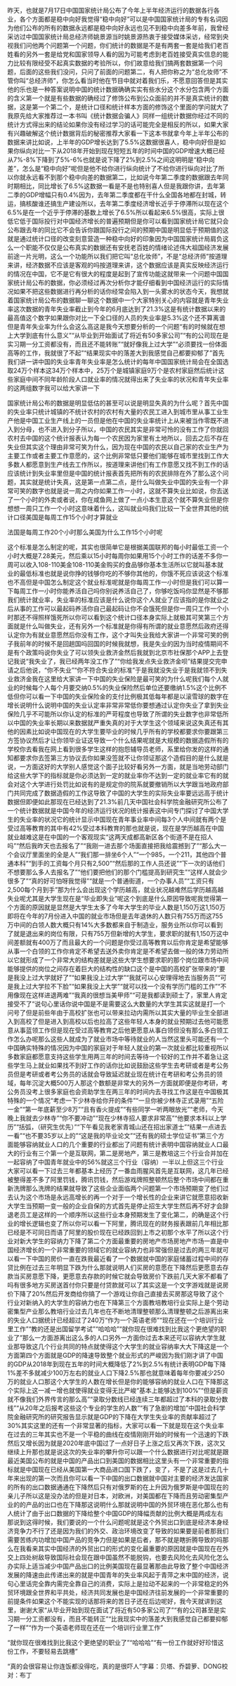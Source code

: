 昨天，也就是7月17日中国国家统计局公布了今年上半年经济运行的数据各行各业，各个方面都是稳中向好我觉得“稳中向好”可以是中国国家统计局的专有名词因为他们公布的所有的数据永远都是稳中向好永远也见不到稳中向差多年前，我曾经采访过中国国家统计局总经济师姚景源当时姚景源热衷于接受媒体采访，经常到央视我们问他两个问题第一个问题，你们统计的数据是不是有两套一套是给我们老百姓看的另外一套是给党和国家领导人看的因为可能考虑到老百姓接受真实信息的能力比较有限经受不起真实数据的考验所以，你们故意给我们搞两套数据第一个问题，后面的这些我们没问，只问了前面的问题第二，有人把你称之为“总化妆师”不管你叫“总经济师”，你怎么看当时他在节目中就对着我们乐，不愿意回答但是其实他的乐也是一种答案说明中国的统计数据确确实实有些水分这个水分包含两个方面的含义第一个就是有些数据的确经过了修饰公布到公众面前的并不是真实统计的数据，这是第一个第二个，是统计口径和统计样本方面的修饰这个里面的学问就大了我原先给大家推荐过一本书叫《统计数据会骗人》同样一组统计数据你经过不同的统计方式得出来的结论如果你没有经过学习的话可能完全是相反的所以，如果大家有兴趣破解这个统计数据背后的秘密推荐大家看一下这本书就拿今年上半年公布的数据来讲比如说，上半年的GDP增长达到了5.5%这数据很喜人，稳中向好但是如果你纵向对比一下从2018年开始到现在短短五年的时间中国的GDP增速大概已经从7%-8%下降到了5%-6%也就是说下降了2%到2.5%之间这明明是“稳中向差”，怎么是“稳中向好”呢但是他不给你进行纵向统计了不给你进行纵向对比了所以你就永远看不到那个稳中向差的数据第二，比如说今年第二季度的数据跟去年同时期相比，同比增长了6.5%这数据一看是不是也特别喜人但是我跟你讲，去年第二季的GDP增幅只有0.4%因为，去年第二季度都在干什么全国各地都在封城，转运，搞核酸谁还搞生产建设所以，去年第二季度经济增长近乎于停滞所以现在这个6.5%是在一个近乎于停滞的基数上增长了6.5%所以看起来6.5%很高，实际上很低它低于国际投行对中国经济增长的普遍预期但是你可以看到国家统计局它就只会公布跟去年的同比它不会告诉你跟国际投行之间的预期中国是明显低于预期值的这就是通过统计口径的改变刻意营造一种稳中向好的印象因为中国国家统计局肩负这么一个职能不仅仅是公布真实的数据还有安抚老百姓的情绪论述伟大祖国经济发展前途一片光明，这么一个功能所以我们把它叫“总化妆师”，不是“总经济师”按道理来讲，经济数据不应该是客观的吗按道理来讲，这个数据应该是真实反映经济运行的情况在中国，它不是它有很大的程度是起到了宣传功能这就带来一个问题中国国家统计局公布的数据，你必须经过再次分析你才能仔细看到中国经济运行的实际情况如果不把这些数据进行再分析的话你经常会陷入到一头雾水的状态今天，我想就着国家统计局公布的数据聊一聊这个数据中一个大家特别关心的内容就是青年失业率这次数据的青年失业率截止到今年的6月底达到了21.3%这是有统计数据以来的最高值这个数字如果跟你对比一下全口径的人员的失业率是5.3%这个还不算离谱但是青年失业率为什么会这么高这是我今天想要分析的一个问题“有的时候就在想上大学到底有什么意义”“从毕业到开始面试了将近有50多家公司”“有的公司现在是实习期一分工资都没有，而且还不能转账”“就好像我上过大学”“必须要找一份体面高等的工作，我就很了不起”“结果现实中的落差大到我感觉自己都要抑郁了”首先我们讲一讲中国的失业率青年失业率是怎么统计的每年中国国家统计局会在全国选取24万个样本这34万个样本中，25万个是城镇家庭9万个是农村家庭然后统计这些家庭中间不同年龄阶段人口就业率的情况就得出来了失业率的状况和青年失业率的这两组数字我可以给大家讲一下

国家统计局公布的数据是明显低估的甚至可以说是明显失真的为什么呢？首先中国的失业率只统计城镇的不统计农村的农村有大量的农民工进入到城市里从事工业生产他是中国工业生产线上的一员但是他在中国的失业率统计上从来被当作零既不进入到分母，也不进入到分子所以，中国的农民其实是非常可怜的没有工作了你就回农村去中国的这个统计报表认为每一个农民因为家里有土地所以，回去之后不存在失业但其实这个理由非常可笑为什么，因为现在中国的农民以自己家的农业生产为主要工作或者主要工作意愿的，这个比例非常低只要他们能够在城市里找到工作大多数人都愿意到生产线去工作所以，按道理来讲他们有工作意愿又找不到工作的话应该统计到失业率里但是中国的统计报表首先把所有的农民排除在外了那么这个问题，其实就是统计失真，这是第一点第二点，是什么叫做失业中国的失业有一个非常可笑的数字也就是说一周之内你如果工作一小时，这就不算失业比如说，你去送了一个小时的外卖或者说，你在咸鱼网上做了一点小本生意这个就不算失业但是你想想一周只工作一个小时这意味着什么，这叫就业吗我们比较一下全世界其他的统计口径美国是每周工作15个小时才算就业

法国是每周工作20个小时那么美国为什么工作15个小时呢

这个标准是怎么制定的呢，其实也很简单它是根据美国联邦的每小时最低工资一个小时大概是7.28美元，然后乘以15小时每周你如果用15个小时工作的话差不多你一周可以收入108-110美金108-110美金购买的食品够你基本生活所以它就叫基本就业的最低标准也就是说你挣的钱够你吃的不够你其他的，你饿不死应该说这个标准也不高但是中国怎么制定这个就业标准呢就是你每周工作一小时但是我们可以算一下每周工作一小时你能养活自己吗你别说养活自己了，你够吃饭吗你显然是不够那我们统计就业率，失业率的标准应该是什么说你这个人就业了应该指的是你就业之后从事的工作可以最起码养活你自己最起码让你不会饿死但是你一周只工作一个小时那还不得照样饿死所以你可以看到这个统计口径本身实际上就极其可笑第三个方面就是什么叫做失业，还有另外一个标准就是你得有所谓的就业意愿然后政府还得认定你为有就业意愿然后你没有工作，这个才叫失业我给大家讲一个非常可笑的例子我前年的时候不是回趟国吗回国的时候我就想，我是失业的因为当时疫情期间不是有个政策吗说你失业了可以领失业救济金然后我就到北京市社保那个APP上去登记我说“我失业了，我已经两年没工作了”“你给我发点失业救济金呗”结果提交完申请之后他说，“你不失业”“你不符合失业的标准”于是我就没失业于是我就领不到失业救济金我在这里给大家讲一下中国的失业保险是最可笑的为什么呢我们每个人就业的时候每个人每个月要交纳0.5%的失业保险然后单位还要缴纳1.5%这个比例不低但你可以看一下中国的失业保险金的支付比例极其低每年都是以滚雪球的数字在增长说明什么说明中国的失业认定率非常非常低你要想通过认定你失业了拿到失业保险几乎不可能所以你认定的标准的严苛程度也导致了所谓的失业数字也非常低所以中国的失业率长期以来数据就严重失真的对于大学生这个领域来说这失真还有其他的因素比如说中国现在的大学生要毕业的时候几乎所有的学校都要求你要跟第三方签协议然后才让你领毕业证这导致一个什么结果呢就是大规模的数据造假所有的学校你去看我在网上看到很多学生这样的抱怨辅导员老师，系里给你发的这样的通知都要求你去签第三方协议去你如果没签就不让你领证那这个造假目的是什么就是说，一方面这好的大学别人感觉这个面子比较好看另外一方面，就是当地劳动部门给这些大学下的指标就是你必须达到一定的就业率你不达到一定的就业率它有的就会对这个大学进行处罚比如说有的是规定你的院系就要撤销所以大学跟当地政府部门共同完成了数据造假的工作这导致了中国的大学生的实际失业率要远远高于统计数据但即便如此那现在已经达到了21.3%前几天中国社会科学院金融研究所公布了一个统计数据就是中国今年的经济运行状况的统计报表这中间专门探讨了中国大学生的失业率的状况它的统计显示中国现在青年事业率中间每3个人中间就有两个是受过高等教育的其中有42%受过本科教育的那也就是说，现在是学历越高在中国就业越难这是在中国的一个客观现实“这两天成都高新区各个街道不是在招人吗”“然后我昨天也去报名了”“我刚一进去那个场面直接把我给震撼到了”“那么大一个会议厅里面坐的全是人”“我们那一排坐6个人”“一个985，一个211，其他四个普通本科”“到手的工资每个月只有2,500”“然后那的工作人员还说”“下一次的话他们不想要那么多人去报名了”“他们要把他们的那个门槛提高到研究生”“这样人就会少很多了”“真的好可怕呀我觉得”“就是一个普通街道，一个办事人员”“工资只有2,500每个月到手”那为什么会出现这个学历越高，就业状况越难然后学历越高越失业呢尤其是大学生现在是“毕业即失业”呢这个到底是什么原因导致呢我觉得第一个方面的原因就是显然是大学生太多了今年大学生的毕业人数是1,150万这1,150万即将在今年的7月份进入中国的就业市场但是去年退休的人数只有755万而这755万中间的白领人数大概只有14%大多数都来自于制造业，服务业所以你可以看到了就是退出来的岗位有限，只有755万但新增的大学生，要求职的就有1,150万这中间差额就有400万了而且最大的一个问题是你受过高等教育以后你肯定是希望能够从事一个白领的工作你肯定不希望去送外卖你肯定是不希望去做一般的体力劳动所以它就形成了一个非常大的结构差就是这些大学生想要求职的那个岗位跟市场中间能够提供的岗位之间存在着巨大的结构性的缺口这个是中国的高校扩张带来的“要是我没上过大学就好了”“如果我没上过大学”“我就可以心安理得地去当服务员”“可是我上过大学拉不下脸”“如果我没上大学”“就可以找一个没有学历门槛的工作”“不用像现在这样进退两难”“我真的很想当美甲师”“可是我都读到硕士了，家里人肯定接受不了”说句心里话你说中国是不是需要这么大数量的大学生其实这就是打一个问号了但是前些年由于高校扩张也可以带来拉动内需所以其实大量的毕业生全部进入到高校了但是进入到高校以后也拉高了这些年轻人本身的就业预期过去他可能愿意从事蓝领工作但是现在受过高等教育之后他更愿意从事白领但没有那么多白领工作怎么办呢那么这些人就成为了就业市场中等待就业的人当然这里头可能还有一个中国确实特殊的情况因为中国的家庭对于年轻人就业的第一次就业都比较重视所以多数家庭都愿意支持这些学生用两三年的时间去等待一个较好的工作并不着急让这些学生马上就业如果找不到好工作的话你比如说鼓励这些学生去考研或者是考公务员但是考研或者考公务员的话就会导致延迟就业现在统计在考研和考公务员的领域，每年沉淀大概500万人那这个数额是非常大的另外一方面就即便是你考研，考公务员没考上很多家庭也会资助学生在两三年的时间内去寻找工作这是在中国极其特殊的一个情况“考虑一下少林寺给你开的条件”“一旦你被少林寺正式录用”“五险一金”“第一年底薪至少8万”“且有香火提成”“有些同学一听两眼放光”“老师，今天晚上我就去少林寺”“你不要冲动”“现在少林寺招人要求非常高”“他要求本科以上学历”“括弧，（研究生优先）”“下午看见我老家青城山还在招出家道士”“结果一点进去一看”“也不要35岁以上的”“这是我的毕业论文”“还有我的硕士学位证书”第三个方面能够容纳就业人口的几个重要的行业都出了问题有统计表明中国容纳就业人口最大的行业有三个第一个是互联网，第二是房地产，第三是教培这三个行业合并加在一起容纳了中国青年就业中的56%就这三个行业（容纳）一半以上但这三个行业大家可以看一下过去三年都基本上经历了一番血雨腥风首先是互联网，这几年已经被整得差不多了阿里罚钱，腾讯罚钱，然后游戏牌照整顿然后整个市场中间都在重新洗牌那么洗牌的结果就导致了这些企业面临两个问题第一个市场预期变了他们过去认为这个市场是永远高增长的再一个对于一个增长性的企业来讲它就愿意招收新大学生当预期一变一般的企业自保的方式首先是停止招生大学生然后再不好才会辞退老员工是这样的一个顺序所以这些行业本身预期发生了变化第二，的确是这个行业的增长逻辑也变了所以你可以看一下阿里，腾讯现在的财务报表跟前几年相比那已经是不可同日而语了阿里的股价现在已经跌回到上市之初那个水平了所以这个行业对新大学生的容纳力下降了第二个方面最重要的房地产市场房地产市场一直是中国经济增长的一个非常重要的领域它的就业容纳力也非常强但是过去的两三年就可以看一下中国的房价一直在跌我最近看了一个数据就中国的家庭储蓄过程中间的存贷比例在过去三年明显下跌为什么那就说明人们买房的意愿在下降然后更愿意去存款当买房意愿下降，更愿意去存款的时候它就会导致房价下跌前几天大家不都看了吗有很多地方买房送首付你只要是付贷款就可以了其实这是一个文字游戏就是说房价下降了20%然后开发商给你搞了一个游戏让你自己直接去买房那这导致了这个行业对新纳入的大学生的容纳力也在下降第三个方面教培教培行业实际上是个劳动密集型产业那么教培行业过去几年也在不断地清理整顿那么清理整顿之后游离出来的失业人口据统计已经超过了240万“作为一个英语老师”“现在还在一个培训行业里工作”“教的还是出国留学考试”“哈哈哈”“就你现在很难找到比我这个更绝望的职业了”那么一方面游离出这么多的人口另外一方面你过去本来还可以容纳大学生就业那导致这几个行业共同的特点就使得这个大学生的就业容纳率大大下降这是一个方面第四个方面就是GDP的降速导致整个就业形式的严峻因为我们刚才讲了中国的GDP从2018年到现在五年的时间大概降低了2%到2.5%有统计表明GDP每下降1%差不多就减少100万左右的就业人口下降2.5%那也就意味着每年你要减少250万的就业人口那这个大学生的人数在增长但是你的能够容纳的就业人口在下降那这个实际上这一减一增也就使得就业变得无比严峻“基本上能够达到100%”“但是薪资就不像我们外界传言的那么高”“录取分数线已经连续三年都超过了本科的录取分数线”“从20年之后报考这些这个专业的学生的人数”“有了急剧的增加”中国社会科学院金融研究所的研究报告显示就是GDP的下降在大学生失业率的贡献率超过了30%其实这里的还有一个非常显著的指标，大家可以看一下就是现在这个失业率在过去的三年其实也不是一个平稳的曲线在疫情刚刚开始的时候有一个迅速的下跌然后又增长因为就是2020年底中国过了一点好日子上涨之后又再次下跌，这次又继续上升那也就是说这次的失业率的攀升你可以跟一个什么数据进行对比呢就是跟最近美国公布的就是中国的产品出口到美国的数据相比这里头有一个非常重要的指标就是中国现在已经从美国第一大商品进口国下跌了，变了，不是了这是过去几十年来出现的第一次而且你可以看一下中国的出口数据就中国对主要的经济发达国家的所有的出口数据通通在下降然后只有对俄罗斯的在上升因为俄罗斯是中国现在的亲儿子所以这是没办法的但是对日本，对欧洲，对美国都在下降而且劳动密集型产业的的产品的出口也在下降那这说明什么那就说明中国的外贸环境在恶化那么也有人统计了由于出口数据的下降给整个中国GDP的降幅贡献的比例大概是两成左右那说到这得时候，我们要说的一个什么问题呢就是这个外贸出口到底是经济本身经济竞争力不行了还是因为我们的外交、政治环境改变了导致的如果要是前者那我们需要苦练内功增加中国产品的竞争力但是如果是后者，那不就是瞎折腾导致的吗那么在我看来其实中国经济的外贸出口的形式的变化最重要的原因就是中国现在在外交上四处树敌导致国际社会现在跟中国虽然不能脱钩，也要去风险化去风险化怎么办实际上适当减少中国产品出口的比例美国现在最显著那由此导致了整个中国经济发展的降速由此传递出来的就是中国青年的失业率风起于青萍之末中国的经济，说句心里话完全靠内需完全靠自己的消费，实际上是拉动不起来的一个非常稳定的外贸环境跟全世界和平共处，经济共同发展也是中国经济往前发展的一个非常重要的前提条件如果这个不能实现的话那将来的苦日子还在后边呢好，我今天就讲到这里，谢谢大家“从毕业开始到现在面试了将近有50多家公司了”“有的公司甚至是实习期一分工资都没有，而且不能转正”“比我现实中的落差大到我感觉自己都要抑郁了一样”“作为一个英语老师现在还在一个培训行业里工作”

“就你现在很难找到比我这个更绝望的职业了”“哈哈哈”“有一份工作就好好珍惜这份工作，不要轻易去跳槽”

“真的会很容易让你连饭都没得吃，真的是很吓人”字幕：贝塔、乔碧萝、DONG校对：布丁